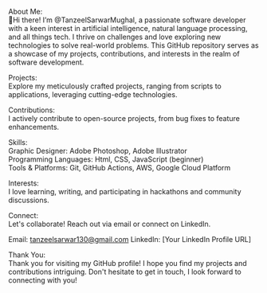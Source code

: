 About Me:			  
👋Hi there!  I’m @TanzeelSarwarMughal, a passionate software developer with a keen interest in artificial intelligence, natural language processing, and all things tech. I thrive on challenges and love exploring new technologies to solve real-world problems. This GitHub repository serves as a showcase of my projects, contributions, and interests in the realm of software development.

Projects:			     
Explore my meticulously crafted projects, ranging from scripts to applications, leveraging cutting-edge technologies.

Contributions:			  
I actively contribute to open-source projects, from bug fixes to feature enhancements.

Skills:			   
Graphic Designer: Adobe Photoshop, Adobe Illustrator	  
Programming Languages: Html, CSS, JavaScript (beginner)	  
Tools & Platforms: Git, GitHub Actions, AWS, Google Cloud Platform	  

Interests:			    
I love learning, writing, and participating in hackathons and community discussions.

Connect:			   
Let's collaborate! Reach out via email or connect on LinkedIn.

Email: tanzeelsarwar130@gmail.com
LinkedIn: [Your LinkedIn Profile URL]

Thank You:			  
Thank you for visiting my GitHub profile! I hope you find my projects and contributions intriguing. Don't hesitate to get in touch, I look forward to connecting with you!



<!---
TanzeelSarwarMughal/TanzeelSarwarMughal is a ✨ special ✨ repository because its `README.md` (this file) appears on your GitHub profile.
You can click the Preview link to take a look at your changes.
--->
